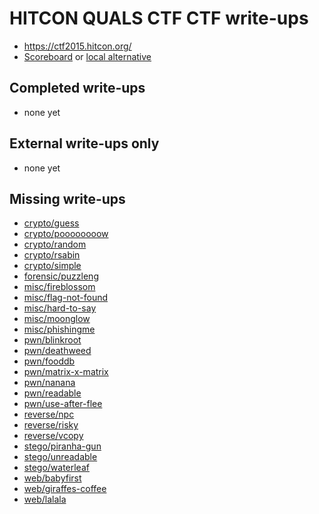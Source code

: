 # HITCON QUALS CTF CTF write-ups

* <https://ctf2015.hitcon.org/>
* [Scoreboard](https://ctf2015.hitcon.org/scoreboard.html) or [local alternative](./scoreboard)

## Completed write-ups

* none yet

## External write-ups only

* none yet

## Missing write-ups

* [crypto/guess](crypto/guess)
* [crypto/poooooooow](crypto/poooooooow)
* [crypto/random](crypto/random)
* [crypto/rsabin](crypto/rsabin)
* [crypto/simple](crypto/simple)
* [forensic/puzzleng](forensic/puzzleng)
* [misc/fireblossom](misc/fireblossom)
* [misc/flag-not-found](misc/flag-not-found)
* [misc/hard-to-say](misc/hard-to-say)
* [misc/moonglow](misc/moonglow)
* [misc/phishingme](misc/phishingme)
* [pwn/blinkroot](pwn/blinkroot)
* [pwn/deathweed](pwn/deathweed)
* [pwn/fooddb](pwn/fooddb)
* [pwn/matrix-x-matrix](pwn/matrix-x-matrix)
* [pwn/nanana](pwn/nanana)
* [pwn/readable](pwn/readable)
* [pwn/use-after-flee](pwn/use-after-flee)
* [reverse/npc](reverse/npc)
* [reverse/risky](reverse/risky)
* [reverse/vcopy](reverse/vcopy)
* [stego/piranha-gun](stego/piranha-gun)
* [stego/unreadable](stego/unreadable)
* [stego/waterleaf](stego/waterleaf)
* [web/babyfirst](web/babyfirst)
* [web/giraffes-coffee](web/giraffes-coffee)
* [web/lalala](web/lalala)